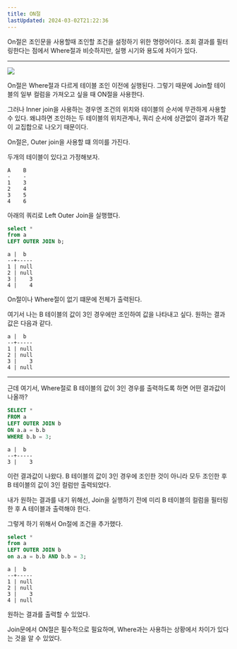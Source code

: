 ```yaml
---
title: ON절
lastUpdated: 2024-03-02T21:22:36
---
```


On절은 조인문을 사용할때 조인할 조건을 설정하기 위한 명령어이다. 조회 결과를 필터링한다는 점에서 Where절과 비슷하지만, 실행 시기와 용도에 차이가 있다.

---

<img src="https://img1.daumcdn.net/thumb/R1280x0/?scode=mtistory2&fname=https%3A%2F%2Fblog.kakaocdn.net%2Fdn%2FcWaZO7%2FbtqGpypivYJ%2FSkIvFbYdzPzsOIsivCwcQ0%2Fimg.png">

<br>

On절은 Where절과 다르게 테이블 조인 이전에 실행된다. 그렇기 때문에 Join할 테이블의 일부 컬럼을 가져오고 싶을 때 ON절을 사용한다.

그러나 Inner join을 사용하는 경우엔 조건의 위치와 테이블의 순서에 무관하게 사용할 수 있다. 왜냐하면 조인하는 두 테이블의 위치관계나, 쿼리 순서에 상관없이 결과가 똑같이 교집합으로 나오기 때문이다.

On절은, Outer join을 사용할 떄 의미를 가진다.

두개의 테이블이 있다고 가정해보자.

```
A    B
-    -
1    3
2    4
3    5
4    6
```

아래의 쿼리로 Left Outer Join을 실행했다.

```sql
select *
from a
LEFT OUTER JOIN b;
```

```
a |  b
--+-----
1 | null
2 | null
3 |    3
4 |    4
```

On절이나 Where절이 없기 떄문에 전체가 출력된다. 

여기서 나는 B 테이블의 값이 3인 경우에만 조인하여 값을 나타내고 싶다. 원하는 결과값은 다음과 같다.

```
a |  b
--+-----
1 | null
2 | null
3 |    3
4 | null
```

---

근데 여기서, Where절로 B 테이블의 값이 3인 경우를 출력하도록 하면 어떤 결과값이 나올까?

```sql
SELECT *
FROM a
LEFT OUTER JOIN b
ON a.a = b.b
WHERE b.b = 3;
```

```
a |  b
--+-----
3 |    3
```

이런 결과값이 나왔다. B 테이블의 값이 3인 경우에 조인한 것이 아니라 모두 조인한 후 B 테이블의 값이 3인 컬럼만 출력되었다. 

내가 원하는 결과를 내기 위해선, Join을 실행하기 전에 미리 B 테이블의 컬럼을 필터링 한 후 A 테이블과 출력해야 한다. 

그렇게 하기 위해서 On절에 조건을 추가했다.

```sql
select *
from a
LEFT OUTER JOIN b
on a.a = b.b AND b.b = 3;
```

```
a |  b
--+-----
1 | null
2 | null
3 |    3
4 | null
```

원하는 결과를 출력할 수 있었다.

Join문에서 ON절은 필수적으로 필요하며, Where과는 사용하는 상황에서 차이가 있다는 것을 알 수 있었다.

